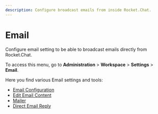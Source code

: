 ```yaml
---
description: Configure broadcast emails from inside Rocket.Chat.
---
```


# Email

Configure email setting to be able to broadcast emails directly from Rocket.Chat.

To access this menu, go to **Administration** > **Workspace** > **Settings** > **Email**.

Here you find various Email settings and tools:

* [Email Configuration](setup.md)
* [Edit Email Content](editing-emails-content.md)
* [Mailer](../../mailer.md)
* [Direct Email Reply](direct-reply.md)
